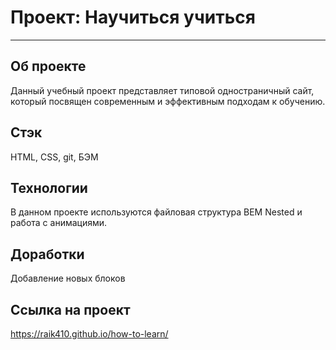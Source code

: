 # Проект: Научиться учиться
-----
## Об проекте
Данный учебный проект представляет типовой одностраничный сайт, который посвящен современным и эффективным подходам к обучению.

## Стэк
HTML, CSS, git, БЭМ

## Технологии
В данном проекте используются файловая структура BEM Nested и работа с анимациями.

## Доработки
Добавление новых блоков

## Ссылка на проект
https://raik410.github.io/how-to-learn/


